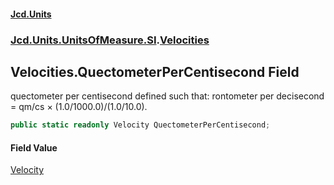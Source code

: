 #### [Jcd.Units](index 'index')
### [Jcd.Units.UnitsOfMeasure.SI](Jcd.Units.UnitsOfMeasure.SI 'Jcd.Units.UnitsOfMeasure.SI').[Velocities](Velocities 'Jcd.Units.UnitsOfMeasure.SI.Velocities')

## Velocities.QuectometerPerCentisecond Field

quectometer per centisecond defined such that: rontometer per decisecond = qm/cs × (1.0/1000.0)/(1.0/10.0).

```csharp
public static readonly Velocity QuectometerPerCentisecond;
```

#### Field Value
[Velocity](Velocity 'Jcd.Units.UnitTypes.Velocity')